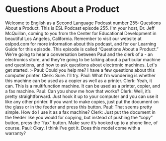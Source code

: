 # Questions About a Product

Welcome to English as a Second Language Podcast number 255: Questions About a Product.  This is ESL Podcast episode 255.  I'm your host, Dr. Jeff McQuillan, coming to you from the Center for Educational Development in beautiful Los Angeles, California.  Remember to visit our website at eslpod.com for more information about this podcast, and for our Learning Guide for this episode.    This episode is called “Questions About a Product.”  We're going to hear a conversation between Paul and the clerk of a - an electronics store, and they're going to be talking about a particular machine and questions, and how to ask questions about electronic machines.  Let's get started.  > Paul:  Could you help me?  I have a few questions about this computer printer.  Clerk:  Sure.  I’ll try.    Paul:  What I’m wondering is whether this machine can be used as a copier as well as a printer.  Clerk:  Yeah, it can.  This is a multifunction machine.  It can be used as a printer, copier, and a fax machine.    Paul:  Can you show me how that works?    Clerk:  Well, it’s pretty straightforward.  Just hook it up to your computer and you can use it like any other printer.  If you want to make copies, just put the document on the glass or in the feeder and press this button.     Paul:  That seems pretty simple.  How do I use it as a fax machine?    Clerk:  Just put the document in the feeder like you would for copying, but instead of pushing the “copy” button, press the “fax” button.  Make sure it’s hooked up to a phone line, of course.  Paul:  Okay.  I think I’ve got it.  Does this model come with a warranty? 